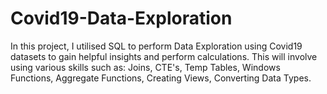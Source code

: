 # Covid19-Data-Exploration
In this project, I utilised SQL to perform Data Exploration using Covid19 datasets to gain helpful insights and perform calculations. This will involve using various skills such as: Joins, CTE's, Temp Tables, Windows Functions, Aggregate Functions, Creating Views, Converting Data Types.
